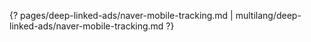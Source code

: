 {? pages/deep-linked-ads/naver-mobile-tracking.md | multilang/deep-linked-ads/naver-mobile-tracking.md ?}
